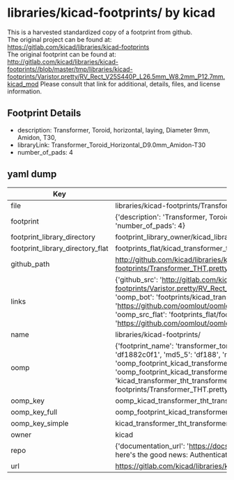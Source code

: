 # libraries/kicad-footprints/ by kicad  
This is a harvested standardized copy of a footprint from github.  
The original project can be found at:  
https://gitlab.com/kicad/libraries/kicad-footprints  
The original footprint can be found at:
http://gitlab.com/kicad/libraries/kicad-footprints//blob/master/tmp/libraries/kicad-footprints/Varistor.pretty/RV_Rect_V25S440P_L26.5mm_W8.2mm_P12.7mm.kicad_mod
Please consult that link for additional, details, files, and license information.  
## Footprint Details
* description: Transformer, Toroid, horizontal, laying, Diameter 9mm, Amidon, T30,  
* libraryLink: Transformer_Toroid_Horizontal_D9.0mm_Amidon-T30  
* number_of_pads: 4  
## yaml dump  
| Key | Value |  
| --- | --- |  
| file | libraries/kicad-footprints/Transformer_THT.pretty/Transformer_Toroid_Horizontal_D9.0mm_Amidon-T30.kicad_mod |  
| footprint | {'description': 'Transformer, Toroid, horizontal, laying, Diameter 9mm, Amidon, T30,', 'libraryLink': 'Transformer_Toroid_Horizontal_D9.0mm_Amidon-T30', 'number_of_pads': 4} |  
| footprint_library_directory | footprint_library_owner/kicad_libraries/kicad-footprints/ |  
| footprint_library_directory_flat | footprints_flat/kicad_transformer_tht_transformer_toroid_horizontal_d9_0mm_amidon_t30/working |  
| github_path | http://github.com/kicad/libraries/kicad-footprints//blob/master/tmp/libraries/kicad-footprints/Transformer_THT.pretty/Transformer_Toroid_Horizontal_D9.0mm_Amidon-T30.kicad_mod |  
| links | {'github_src': 'http://gitlab.com/kicad/libraries/kicad-footprints//blob/master/tmp/libraries/kicad-footprints/Varistor.pretty/RV_Rect_V25S440P_L26.5mm_W8.2mm_P12.7mm.kicad_mod', 'github_src_repo': 'https://gitlab.com/kicad/libraries/kicad-footprints', 'oomp_bot': 'footprints/kicad_transformer_tht_transformer_toroid_horizontal_d9_0mm_amidon_t30/working', 'oomp_bot_github': 'https://github.com/oomlout/oomlout_oomp_footprint_bot/tree/main/footprints/kicad_transformer_tht_transformer_toroid_horizontal_d9_0mm_amidon_t30/working', 'oomp_src_flat': 'footprints_flat/footprints_flat/kicad_transformer_tht_transformer_toroid_horizontal_d9_0mm_amidon_t30/working', 'oomp_src_flat_github': 'https://github.com/oomlout/oomlout_oomp_footprint_src/tree/main/footprints_flat/kicad_transformer_tht_transformer_toroid_horizontal_d9_0mm_amidon_t30/working'} |  
| name | libraries/kicad-footprints/ |  
| oomp | {'footprint_name': 'transformer_toroid_horizontal_d9_0mm_amidon_t30', 'library_name': 'transformer_tht', 'md5': 'df1882c0f18435b7421900af164b2beb', 'md5_10': 'df1882c0f1', 'md5_5': 'df188', 'md5_6': 'df1882', 'oomp_key': 'oomp_kicad_transformer_tht_transformer_toroid_horizontal_d9_0mm_amidon_t30', 'oomp_key_extra': 'oomp_footprint_kicad_transformer_tht_transformer_toroid_horizontal_d9_0mm_amidon_t30', 'oomp_key_full': 'oomp_footprint_kicad_transformer_tht_transformer_toroid_horizontal_d9_0mm_amidon_t30_df1882', 'oomp_key_simple': 'kicad_transformer_tht_transformer_toroid_horizontal_d9_0mm_amidon_t30', 'original_filename': 'libraries/kicad-footprints/Transformer_THT.pretty/Transformer_Toroid_Horizontal_D9.0mm_Amidon-T30.kicad_mod', 'owner_name': 'kicad'} |  
| oomp_key | oomp_kicad_transformer_tht_transformer_toroid_horizontal_d9_0mm_amidon_t30 |  
| oomp_key_full | oomp_footprint_kicad_transformer_tht_transformer_toroid_horizontal_d9_0mm_amidon_t30 |  
| oomp_key_simple | kicad_transformer_tht_transformer_toroid_horizontal_d9_0mm_amidon_t30 |  
| owner | kicad |  
| repo | {'documentation_url': 'https://docs.github.com/rest/overview/resources-in-the-rest-api#rate-limiting', 'message': "API rate limit exceeded for 84.66.173.59. (But here's the good news: Authenticated requests get a higher rate limit. Check out the documentation for more details.)"} |  
| url | https://gitlab.com/kicad/libraries/kicad-footprints |  

